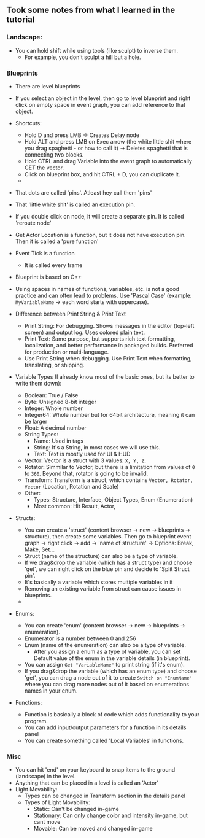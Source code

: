 ## Took some notes from what I learned in the tutorial

### Landscape:
- You can hold shift while using tools (like sculpt) to inverse them.
  - For example, you don't sculpt a hill but a hole.

### Blueprints
- There are level blueprints
- If you select an object in the level, then go to level blueprint and right click on empty space in event graph, you can add reference to that object.
- Shortcuts:
  - Hold D and press LMB -> Creates Delay node
  - Hold ALT and press LMB on Exec arrow (the white little shit where you drag spaghetti - or how to call it) -> Deletes spaghetti that is connecting two blocks.
  - Hold CTRL and drag Variable into the event graph to automatically GET the vector.
  - Click on blueprint box, and hit CTRL + D, you can duplicate it.
  - 

- That dots are called 'pins'. Atleast hey call them 'pins'
- That 'little white shit' is called an execution pin.
- If you double click on node, it will create a separate pin. It is called 'reroute node'

- Get Actor Location is a function, but it does not have execution pin. Then it is called a 'pure function'

- Event Tick is a function
  - It is called every frame

- Blueprint is based on C++

- Using spaces in names of functions, variables, etc. is not a good practice and can often lead to problems. Use 'Pascal Case' (example: `MyVariableName` -> each word starts with uppercase).

- Difference between Print String & Print Text
  - Print String: For debugging. Shows messages in the editor (top-left screen) and output log. Uses colored plain text.
  - Print Text: Same purpose, but supports rich text formatting, localization, and better performance in packaged builds. Preferred for production or multi-language.
  - Use Print String when debugging. Use Print Text when formatting, translating, or shipping.

- Variable Types (I already know most of the basic ones, but its better to write them down):
  - Boolean: True / False
  - Byte: Unsigned 8-bit integer
  - Integer: Whole number
  - Integer64: Whole number but for 64bit architecture, meaning it can be larger
  - Float: A decimal number
  - String Types:
    - Name: Used in tags
    - String: It's a String, in most cases we will use this.
    - Text: Text is mostly used for UI & HUD
  - Vector: Vector is a struct with 3 values: `X, Y, Z`.
  - Rotator: Simmilar to Vector, but there is a limitation from values of `0` to `360`. Beyond that, rotator is going to be invalid.
  - Transform: Transform is a struct, which contains `Vector, Rotator, Vector` (Location, Rotation and Scale)
  - Other:
    - Types: Structure, Interface, Object Types, Enum (Enumeration)
    - Most common: Hit Result, Actor, 

- Structs:
  - You can create a 'struct' (content browser -> new -> blueprints -> structure), then create some variables. Then go to blueprint event graph -> right click -> add -> 'name of structure' -> Options: Break, Make, Set...
  - Struct (name of the structure) can also be a type of variable.
  - If we drag&drop the variable (which has a struct type) and choose 'get', we can right click on the blue pin and decide to 'Split Struct pin'.
  - It's basically a variable which stores multiple variables in it
  - Removing an existing variable from struct can cause issues in blueprints.
  - 

- Enums:
  - You can create 'enum' (content browser -> new -> blueprints -> enumeration).
  - Enumerator is a number between 0 and 256
  - Enum (name of the enumeration) can also be a type of variable.
    - After you assign a enum as a type of variable, you can set Default value of the enum in the variable details (in blueprint).
  - You can assign `Get "VariableName"` to print string (if it's enum).
  - If you drag&drop the variable (which has an enum type) and choose 'get', you can drag a node out of it to create `Switch on "EnumName"` where you can drag more nodes out of it based on enumerations names in your enum.

- Functions:
  - Function is basically a block of code which adds functionality to your program. 
  - You can add input/output parameters for a function in its details panel
  - You can create something called 'Local Variables' in functions.

### Misc
- You can hit 'end' on your keyboard to snap items to the ground (landscape) in the level.
- Anything that can be placed in a level is called an 'Actor'
- Light Movability:
  - Types can be changed in Transform section in the details panel
  - Types of Light Movability:
    - Static: Can't be changed in-game
    - Stationary: Can only change color and intensity in-game, but cant move
    - Movable: Can be moved and changed in-game